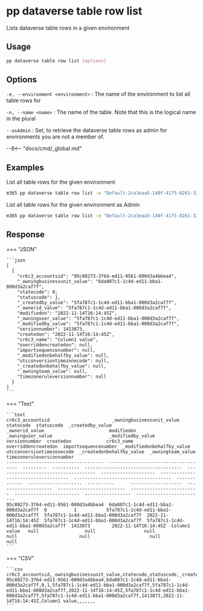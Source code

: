 # pp dataverse table row list

Lists dataverse table rows in a given environment

## Usage

```sh
pp dataverse table row list [options]
```

## Options

`-e, --environment <environment>`
: The name of the environment to list all table rows for

`-n, --name <name>`
: The name of the table. Note that this is the logical name in the plural

`--asAdmin`
: Set, to retrieve the dataverse table rows as admin for environments you are not a member of.

--8<-- "docs/cmd/_global.md"

## Examples

List all table rows for the given environment

```sh
m365 pp dataverse table row list -e "Default-2ca3eaa5-140f-4175-8261-3272edf9f339" --name "cr6c3_accounts"
```

List all table rows for the given environment as Admin

```sh
m365 pp dataverse table row list -e "Default-2ca3eaa5-140f-4175-8261-3272edf9f339" --name "cr6c3_accounts" --asAdmin
```

## Response

=== "JSON"

    ```json
    [
      {
        "cr6c3_accountsid": "95c80273-3764-ed11-9561-000d3a4bbea4",
        "_owningbusinessunit_value": "6da087c1-1c4d-ed11-bba1-000d3a2caf7f",
        "statecode": 0,
        "statuscode": 1,
        "_createdby_value": "5fa787c1-1c4d-ed11-bba1-000d3a2caf7f",
        "_ownerid_value": "5fa787c1-1c4d-ed11-bba1-000d3a2caf7f",
        "modifiedon": "2022-11-14T16:14:45Z",
        "_owninguser_value": "5fa787c1-1c4d-ed11-bba1-000d3a2caf7f",
        "_modifiedby_value": "5fa787c1-1c4d-ed11-bba1-000d3a2caf7f",
        "versionnumber": 1413873,
        "createdon": "2022-11-14T16:14:45Z",
        "cr6c3_name": "Column1 value",
        "overriddencreatedon": null,
        "importsequencenumber": null,
        "_modifiedonbehalfby_value": null,
        "utcconversiontimezonecode": null,
        "_createdonbehalfby_value": null,
        "_owningteam_value": null,
        "timezoneruleversionnumber": null
      }
    ]
    ```

=== "Text"

    ```text
    cr6c3_accountsid                       _owningbusinessunit_value             statecode  statuscode  _createdby_value                      _ownerid_value                        modifiedon            _owninguser_value                     _modifiedby_value                     versionnumber  createdon             cr6c3_name      overriddencreatedon  importsequencenumber  _modifiedonbehalfby_value  utcconversiontimezonecode  _createdonbehalfby_value  _owningteam_value  timezoneruleversionnumber
    ------------------------------------  ------------------------------------  ---------  ----------  ------------------------------------  ------------------------------------  --------------------  ------------------------------------  ------------------------------------  -------------  --------------------  ----------      -------------------  --------------------  -------------------------  -------------------------  ------------------------  -----------------  -------------------------
    95c80273-3764-ed11-9561-000d3a4bbea4  6da087c1-1c4d-ed11-bba1-000d3a2caf7f  0          1           5fa787c1-1c4d-ed11-bba1-000d3a2caf7f  5fa787c1-1c4d-ed11-bba1-000d3a2caf7f  2022-11-14T16:14:45Z  5fa787c1-1c4d-ed11-bba1-000d3a2caf7f  5fa787c1-1c4d-ed11-bba1-000d3a2caf7f  1413873        2022-11-14T16:14:45Z  Column1 value   null                 null                  null                       null                       null                      null               null
    ```

=== "CSV"

    ```csv
    cr6c3_accountsid,_owningbusinessunit_value,statecode,statuscode,_createdby_value,_ownerid_value,modifiedon,_owninguser_value,_modifiedby_value,versionnumber,createdon,cr6c3_name,overriddencreatedon,importsequencenumber,_modifiedonbehalfby_value,utcconversiontimezonecode,_createdonbehalfby_value,_owningteam_value,timezoneruleversionnumber
    95c80273-3764-ed11-9561-000d3a4bbea4,6da087c1-1c4d-ed11-bba1-000d3a2caf7f,0,1,5fa787c1-1c4d-ed11-bba1-000d3a2caf7f,5fa787c1-1c4d-ed11-bba1-000d3a2caf7f,2022-11-14T16:14:45Z,5fa787c1-1c4d-ed11-bba1-000d3a2caf7f,5fa787c1-1c4d-ed11-bba1-000d3a2caf7f,1413873,2022-11-14T16:14:45Z,Column1 value,,,,,,,
    ```
